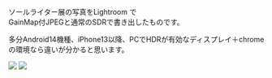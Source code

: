 ソールライター展の写真をLightroom で<br />
GainMap付JPEGと通常のSDRで書き出したものです。

多分Android14機種、iPhone13以降、PCでHDRが有効なディスプレイ＋chromeの環境なら違いが分かると思います。

<p>
<img src=https://github.com/caplio/UltraHDR-/blob/main/SaulLeiter_HDR.jpg />
<img src=https://github.com/caplio/UltraHDR-/blob/main/SaulLeiter_SDR.jpg />
</p>
